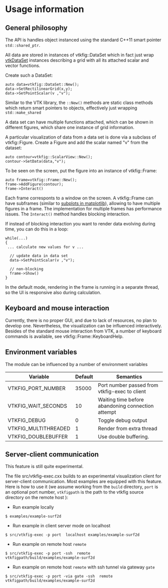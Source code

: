 Usage information
=================

## General philosophy
The API is handles object instanced using the standard C++11 smart pointer `std::shared_ptr`.

All data are stored in instances of vtkfig::DataSet which in fact just wrap [vtkDataSet](http://www.vtk.org/doc/nightly/html/classvtkDataSet.html) instances describing a grid with all its attached scalar and vector functions.

Create such a DataSet:
~~~
auto data=vtkfig::DataSet::New();
data->SetRectilinearGrid(x,y);
data->SetPointScalar(v ,"v");
~~~
Similar to the VTK library, the `::New()` methods are static class methods which return  smart pointers to objects, effectively just wrapping `std::make_shared`

A data set can have multiple functions attached, which can be shown in different figures, which share one instance of grid information.


A particular visualization of data from a data set is done via a subclass of vtkfig::Figure. Create a  Figure and add the scalar named "v" from the dataset:
~~~
auto contour=vtkfig::ScalarView::New();
contour->SetData(data,"v");
~~~


To be seen on the screen, put the figure into an instance of vtkfig::Frame:
~~~
auto frame=vtkfig::Frame::New();
frame->AddFigure(contour);
frame->Interact()
~~~
Each frame corresponts to a window on the screen. A vtkfig::Frame can have subframes (similar to [subplots in matplotlib](https://matplotlib.org/examples/pylab_examples/subplot_demo.html)), allowing to have multiple figures in a frame. The implementation for multiple frames has performance issues.
The `Interact()` method handles blocking interaction.

If instead of blocking interaction you want to render data evolving during time, you can do this in a loop:
~~~
while(...)
{
 ... calculate new values for v ...

  // update data in data set 
  data->SetPointScalar(v ,"v");

  // non-blocking
  frame->Show()
}
~~~

In the default mode, rendering in the frame is running in a separate thread, so the UI is responsive also during calculation.


## Keyboard and mouse interaction

Currently, there is no proper GUI, and due to lack of resources, no plan to develop one.  Nevertheless, the visualization can be influenced interactively.  Besides of the standard mouse interaction from VTK, a number of keyboard commands is available, see vtkfig::Frame::KeyboardHelp.

## Environment variables

The module can be influenced by a number of environment variables

| Variable             | Default | Semantics                                         |
|----------------------|---------|---------------------------------------------------|
| VTKFIG_PORT_NUMBER   |   35000 | Port number passed from vtkfig-exec to client     |
| VTKFIG_WAIT_SECONDS  |      10 | Waiting time before abandoning connection attempt |
| VTKFIG_DEBUG         |       0 | Toggle debug output                               |
| VTKFIG_MULTITHREADED |       1 | Render from extra thread                          |
| VTKFIG_DOUBLEBUFFER  |       1 | Use double buffering.                             |



## Server-client  communication

This feature is still quite experimental.

The file  src/vtkfig-exec.cxx builds to an  experimental visualization client  for server-client  communication. Most  examples are  equipped with this feature.  Here is how to  use it (we assume working from the ``build``   directory,   ``port``   is  an   optional   port   number, ``vtkfigpath``  is the  path to  the  vtkfig source  directory on  the remote host ):

   - Run example locally

~~~
$ examples/example-surf2d
~~~

   - Run example in client server mode on localhost

~~~
$ src/vtkfig-exec -p port  localhost examples/example-surf2d
~~~


   - Run example on remote host ``remote``

~~~
$ src/vtkfig-exec -p port -ssh  remote vtkfigpath/build/examples/example-surf2d
~~~

   - Run example on remote host ``remote`` with ssh tunnel via gateway  ``gate``

~~~
$ src/vtkfig-exec -p port -via gate -ssh  remote vtkfigpath/build/examples/example-surf2d
~~~
